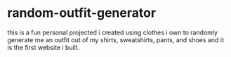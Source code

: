 # random-outfit-generator
this is a fun personal projected i created using clothes i own to randomly generate me an outfit out of my shirts, sweatshirts, pants, and shoes and it is the first website i built.